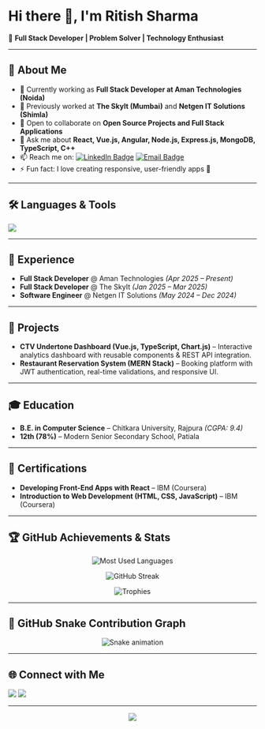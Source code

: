 # Hi there 👋, I'm Ritish Sharma

🌟 **Full Stack Developer | Problem Solver | Technology Enthusiast**

---

## 🚀 About Me

* 🔭 Currently working as **Full Stack Developer at Aman Technologies (Noida)**
* 🌱 Previously worked at **The SkyIt (Mumbai)** and **Netgen IT Solutions (Shimla)**
* 👯 Open to collaborate on **Open Source Projects and Full Stack Applications**
* 💬 Ask me about **React, Vue.js, Angular, Node.js, Express.js, MongoDB, TypeScript, C++**
* 📫 Reach me on:
  [![LinkedIn Badge](https://img.shields.io/badge/-RitishSharma-blue?style=flat-square\&logo=Linkedin\&logoColor=white)](https://linkedin.com/in/ritish-sharma-qstn)
  [![Email Badge](https://img.shields.io/badge/Email-ritishfj%40gmail.com-red?style=flat-square\&logo=gmail\&logoColor=white)](mailto:ritishfj@gmail.com)
* ⚡ Fun fact: I love creating responsive, user-friendly apps 🚀

---

## 🛠️ Languages & Tools

<p align="left">
  <img src="https://skillicons.dev/icons?i=html,css,js,ts,react,vue,angular,nodejs,express,mongodb,cpp,git,github,vscode,bootstrap,tailwind" />
</p>

---

## 💼 Experience

* **Full Stack Developer** @ Aman Technologies *(Apr 2025 – Present)*
* **Full Stack Developer** @ The SkyIt *(Jan 2025 – Mar 2025)*
* **Software Engineer** @ Netgen IT Solutions *(May 2024 – Dec 2024)*

---

## 📂 Projects

* **CTV Undertone Dashboard (Vue.js, TypeScript, Chart.js)** – Interactive analytics dashboard with reusable components & REST API integration.
* **Restaurant Reservation System (MERN Stack)** – Booking platform with JWT authentication, real-time validations, and responsive UI.

---

## 🎓 Education

* **B.E. in Computer Science** – Chitkara University, Rajpura *(CGPA: 9.4)*
* **12th (78%)** – Modern Senior Secondary School, Patiala

---

## 📜 Certifications

* **Developing Front-End Apps with React** – IBM (Coursera)
* **Introduction to Web Development (HTML, CSS, JavaScript)** – IBM (Coursera)

---

## 🏆 GitHub Achievements & Stats

<div align="center">

![Most Used Languages](https://github-readme-stats.vercel.app/api/top-langs/?username=ritishfj\&layout=compact\&theme=dracula)

![GitHub Streak](https://streak-stats.demolab.com?user=ritishfj\&theme=dracula\&hide_border=false)

![Trophies](https://github-profile-trophy.vercel.app/?username=ritishfj\&theme=dracula)

</div>

---

## 🐍 GitHub Snake Contribution Graph

<div align="center">
  <img src="https://raw.githubusercontent.com/ritishfj/ritishfj/output/snake.svg" alt="Snake animation" />
</div>

---

## 🌐 Connect with Me

<p>
  <a href="https://linkedin.com/in/ritish-sharma-qstn"><img src="https://img.shields.io/badge/LinkedIn-RitishSharma-blue?style=flat-square&logo=linkedin"></a>
  <a href="mailto:ritishfj@gmail.com"><img src="https://img.shields.io/badge/Email-ritishfj-red?style=flat-square&logo=gmail&logoColor=white"></a>
</p>

---

<div align="center">
  <img src="https://visitor-badge.laobi.icu/badge?page_id=ritishfj.ritishfj"  />
</div>
